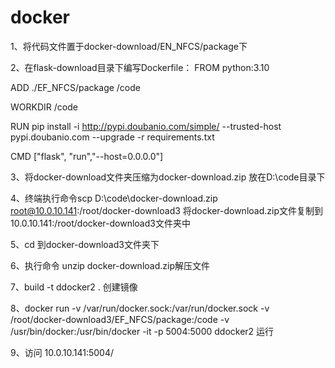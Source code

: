 # docker
1、将代码文件置于docker-download/EN_NFCS/package下

2、在flask-download目录下编写Dockerfile：
FROM python:3.10

ADD ./EF_NFCS/package /code

WORKDIR /code

RUN pip install -i http://pypi.doubanio.com/simple/ --trusted-host pypi.doubanio.com --upgrade -r requirements.txt

CMD ["flask", "run","--host=0.0.0.0"]

3、将docker-download文件夹压缩为docker-download.zip 放在D:\code目录下

4、终端执行命令scp D:\code\docker-download.zip root@10.0.10.141:/root/docker-download3    将docker-download.zip文件复制到10.0.10.141:/root/docker-download3文件夹中

5、cd 到docker-download3文件夹下 

6、执行命令 unzip docker-download.zip解压文件

7、build -t ddocker2 . 创建镜像

8、docker run  -v /var/run/docker.sock:/var/run/docker.sock    -v /root/docker-download3/EF_NFCS/package:/code  -v /usr/bin/docker:/usr/bin/docker  -it -p 5004:5000 
ddocker2       运行

9、访问 10.0.10.141:5004/
